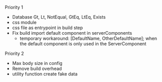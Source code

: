 Priority 1

- Database Gt, Lt, NotEqual, GtEq, LtEq, Exists
- css module
- css file as entrypoint in build step
- Fix build import default component in serverComponents
  - temporary workaround: [DefaultName, OtherDefaultName]; when the default component is only used in the ServerComponent

Priority 2

- Max body size in config
- Remove build overhead
- utility function create fake data
